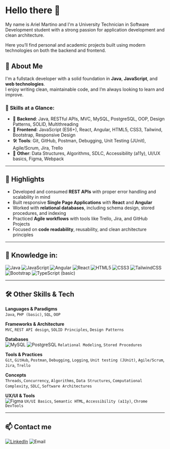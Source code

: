 # Hello there 👋

My name is Ariel Martino and I'm a University Technician in Software Development student with a strong passion for application development and clean architecture.

Here you’ll find personal and academic projects built using modern technologies on both the backend and frontend.

## 💼 About Me

I'm a fullstack developer with a solid foundation in **Java**, **JavaScript**, and **web technologies**.  
I enjoy writing clean, maintainable code, and I’m always looking to learn and improve.

### 🧠 Skills at a Glance:
- 🔁 **Backend**: Java, RESTful APIs, MVC, MySQL, PostgreSQL, OOP, Design Patterns, SOLID, Multithreading  
- 🎨 **Frontend**: JavaScript (ES6+), React, Angular, HTML5, CSS3, Tailwind, Bootstrap, Responsive Design  
- 🛠 **Tools**: Git, GitHub, Postman, Debugging, Unit Testing (JUnit), Agile/Scrum, Jira, Trello  
- 🧩 **Other**: Data Structures, Algorithms, SDLC, Accessibility (a11y), UI/UX basics, Figma, Webpack  

---

## 📌 Highlights
- Developed and consumed **REST APIs** with proper error handling and scalability in mind  
- Built responsive **Single Page Applications** with **React** and **Angular**  
- Worked with **relational databases**, including schema design, stored procedures, and indexing  
- Practiced **Agile workflows** with tools like Trello, Jira, and GitHub Projects  
- Focused on **code readability**, reusability, and clean architecture principles  

---

## 🚀 Knowledge in:
![Java](https://img.shields.io/badge/java-%23ED8B00.svg?style=for-the-badge&logo=openjdk&logoColor=white)
![JavaScript](https://img.shields.io/badge/javascript-%23323330.svg?style=for-the-badge&logo=javascript&logoColor=%23F7DF1E)
![Angular](https://img.shields.io/badge/angular-%23DD0031.svg?style=for-the-badge&logo=angular&logoColor=white)
![React](https://img.shields.io/badge/react-%2320232a.svg?style=for-the-badge&logo=react&logoColor=%2361DAFB)
![HTML5](https://img.shields.io/badge/html5-%23E34F26.svg?style=for-the-badge&logo=html5&logoColor=white)
![CSS3](https://img.shields.io/badge/css3-%231572B6.svg?style=for-the-badge&logo=css3&logoColor=white)
![TailwindCSS](https://img.shields.io/badge/tailwindcss-%2338B2AC.svg?style=for-the-badge&logo=tailwind-css&logoColor=white)
![Bootstrap](https://img.shields.io/badge/bootstrap-%23563D7C.svg?style=for-the-badge&logo=bootstrap&logoColor=white)
![TypeScript (basic)](https://img.shields.io/badge/typescript-%23007ACC.svg?style=for-the-badge&logo=typescript&logoColor=white)

---

## 🛠️ Other Skills & Tech

**Languages & Paradigms**  
`Java`, `PHP (basic)`, `SQL`, `OOP`

**Frameworks & Architecture**  
`MVC`, `REST API design`, `SOLID Principles`, `Design Patterns`

**Databases**  
![MySQL](https://img.shields.io/badge/mysql-%2300f.svg?style=for-the-badge&logo=mysql&logoColor=white)
![PostgreSQL](https://img.shields.io/badge/postgresql-%23316192.svg?style=for-the-badge&logo=postgresql&logoColor=white)
`Relational Modeling`, `Stored Procedures`

**Tools & Practices**  
`Git`, `GitHub`, `Postman`, `Debugging`, `Logging`, `Unit testing (JUnit)`, `Agile/Scrum`, `Jira`, `Trello`

**Concepts**  
`Threads`, `Concurrency`, `Algorithms`, `Data Structures`, `Computational Complexity`, `SDLC`, `Software Architectures`

**UX/UI & Tools**  
![Figma](https://img.shields.io/badge/figma-%23F24E1E.svg?style=for-the-badge&logo=figma&logoColor=white)
`UX/UI Basics`, `Semantic HTML`, `Accessibility (a11y)`, `Chrome DevTools`

---

## 📫 Contact me

[![LinkedIn](https://img.shields.io/badge/LinkedIn-Ariel_Martino-101010?style=for-the-badge&logo=linkedin&logoColor=white&labelColor=0077B5)](https://www.linkedin.com/in/ariel-emilio-martino-450b50372/)
![Email](https://img.shields.io/badge/Gmail-arielemiliomartino@gmail.com-D14836?style=for-the-badge&logo=gmail&logoColor=white)
